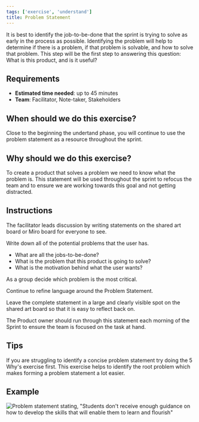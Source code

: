 ```yaml
---
tags: ['exercise', 'understand']
title: Problem Statement
---
```


It is best to identify the job-to-be-done that the sprint is trying to solve as
early in the process as possible. Identifying the problem will help to
determine if there is a problem, if that problem is solvable, and how to solve
that problem. This step will be the first step to answering this question: What
is this product, and is it useful?

## Requirements
- **Estimated time needed**: up to 45 minutes
- **Team**: Facilitator, Note-taker, Stakeholders

## When should we do this exercise?

Close to the beginning the undertand phase, you will continue to use the
problem statement as a resource throughout the sprint.

## Why should we do this exercise?

To create a product that solves a problem we need to know what the problem is.
This statement will be used throughout the sprint to refocus the team and to
ensure we are working towards this goal and not getting distracted.

## Instructions

The facilitator leads discussion by writing statements on the shared art board
or Miro board for everyone to see.

Write down all of the potential problems that the user has.

- What are all the jobs-to-be-done?
- What is the problem that this product is going to solve?
- What is the motivation behind what the user wants?

As a group decide which problem is the most critical.

Continue to refine language around the Problem Statement.

Leave the complete statement in a large and clearly visible spot on the shared
art board so that it is easy to reflect back on.

The Product owner should run through this statement each morning of the Sprint
to ensure the team is focused on the task at hand.

## Tips

If you are struggling to identify a concise problem statement try doing the 5
Why's exercise first. This exercise helps to identify the root problem which
makes forming a problem statement a lot easier.

## Example
![Problem statement stating, "Students don't receive enough guidance on how to develop the skills that will enable them to learn and flourish"](/images/exercises/problem-statement.png)
